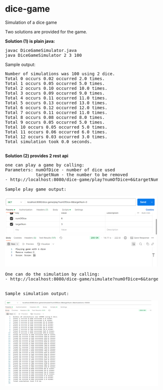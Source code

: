 # dice-game

Simulation of a dice game

Two solutions are provided for the game.

<strong>Solution (1) is plain java:  </strong>

<pre>
javac DiceGameSimulator.java
java DiceGameSimulator 2 3 100
</pre>

Sample output:
<pre>
Number of simulations was 100 using 2 dice.
Total 0 occurs 0.02 occurred 2.0 times.
Total 1 occurs 0.05 occurred 5.0 times.
Total 2 occurs 0.10 occurred 10.0 times.
Total 3 occurs 0.09 occurred 9.0 times.
Total 4 occurs 0.11 occurred 11.0 times.
Total 5 occurs 0.13 occurred 13.0 times.
Total 6 occurs 0.12 occurred 12.0 times.
Total 7 occurs 0.11 occurred 11.0 times.
Total 8 occurs 0.08 occurred 8.0 times.
Total 9 occurs 0.05 occurred 5.0 times.
Total 10 occurs 0.05 occurred 5.0 times.
Total 11 occurs 0.06 occurred 6.0 times.
Total 12 occurs 0.03 occurred 3.0 times.
Total simulation took 0.0 seconds.

</pre>
<strong>Solution (2) provides 2 rest api</strong>
<pre>
one can play a game by calling:
Parameters: numOfDice - number of dice used
            targetNum - the number to be removed
- http://localhost:8080/dice-game/play?numOfDice=6&targetNum=3

Sample play game output:
</pre>
![alt text](playGame.png)

<pre>
One can do the simulation by calling:
- http://localhost:8080/dice-game/simulate?numOfDice=6&targetNum=3&simulations=10000


Sample simulation output:
</pre>
![alt text](simulation.png)


